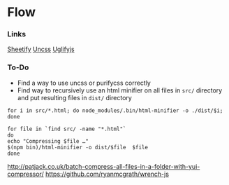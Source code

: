 # Flow

### Links

[Sheetify](https://github.com/sheetify/sheetify)
[Uncss](https://github.com/giakki/uncss)
[Uglifyjs](https://github.com/mishoo/UglifyJS2)


### To-Do

* Find a way to use uncss or purifycss correctly
* Find way to recursively use an html minifier on all files in `src/` directory and put resulting files in `dist/` directory

`````
for i in src/*.html; do node_modules/.bin/html-minifier -o ./dist/$i; done
`````

`````
for file in `find src/ -name "*.html"`
do
echo "Compressing $file …"
$(npm bin)/html-minifier -o dist/$file  $file
done
`````
http://patjack.co.uk/batch-compress-all-files-in-a-folder-with-yui-compressor/
https://github.com/ryanmcgrath/wrench-js
